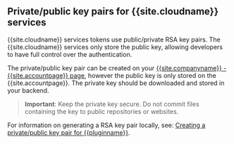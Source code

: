 ## Private/public key pairs for {{site.cloudname}} services

{{site.cloudname}} services tokens use public/private RSA key pairs. The {{site.cloudname}} services only store the public key, allowing developers to have full control over the authentication.

The private/public key pair can be created on your [{{site.companyname}} - {{site.accountpage}} page]({{site.accountpageurl}}), however the public key is only stored on the {{site.accountpage}}. The private key should be downloaded and stored in your backend.

> **Important**: Keep the private key secure. Do not commit files containing the key to public repositories or websites.

For information on generating a RSA key pair locally, see: [Creating a private/public key pair for {{pluginname}}](#creatingaprivatepublickeypairfor{{plugincode}}).
